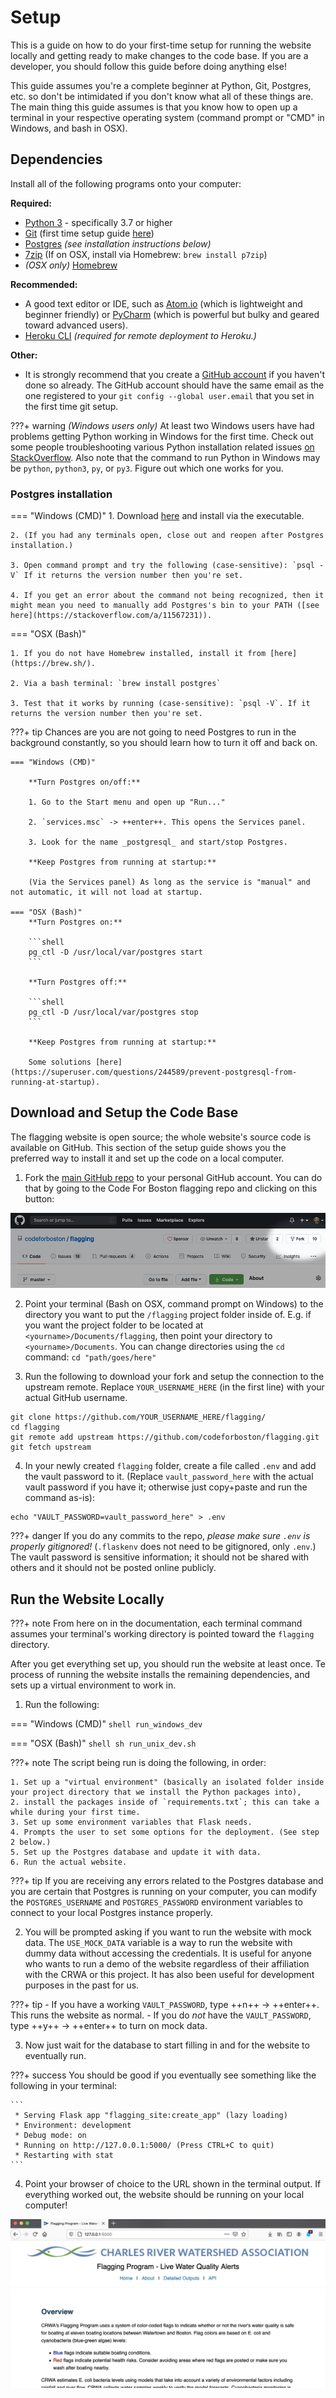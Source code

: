 # Setup

This is a guide on how to do your first-time setup for running the website locally and getting ready to make changes to the code base. If you are a developer, you should follow this guide before doing anything else!

This guide assumes you're a complete beginner at Python, Git, Postgres, etc. so don't be intimidated if you don't know what all of these things are. The main thing this guide assumes is that you know how to open up a terminal in your respective operating system (command prompt or "CMD" in Windows, and bash in OSX).

## Dependencies

Install all of the following programs onto your computer:

**Required:**

- [Python 3](https://www.python.org/downloads/) - specifically 3.7 or higher
- [Git](https://git-scm.com/book/en/v2/Getting-Started-Installing-Git) (first time setup guide [here](https://git-scm.com/book/en/v2/Getting-Started-First-Time-Git-Setup))
- [Postgres](https://www.postgresql.org/) _(see installation instructions below)_
- [7zip](https://www.7-zip.org/) (If on OSX, install via Homebrew: `brew install p7zip`)
- _(OSX only)_ [Homebrew](https://brew.sh/)

**Recommended:**

- A good text editor or IDE, such as [Atom.io](https://atom.io/) (which is lightweight and beginner friendly) or [PyCharm](https://www.jetbrains.com/pycharm/) (which is powerful but bulky and geared toward advanced users).
- [Heroku CLI](https://git-scm.com/book/en/v2/Getting-Started-Installing-Git) _(required for remote deployment to Heroku.)_

**Other:**

- It is strongly recommend that you create a [GitHub account](https://github.com/) if you haven't done so already. The GitHub account should have the same email as the one registered to your `git config --global user.email` that you set in the first time git setup.

???+ warning
    _(Windows users only)_ At least two Windows users have had problems getting Python working in Windows for the first time. Check out some people troubleshooting various Python installation related issues [on StackOverflow](https://stackoverflow.com/questions/13596505/python-not-working-in-command-prompt). Also note that the command to run Python in Windows may be `python`, `python3`, `py`, or `py3`. Figure out which one works for you.

### Postgres installation

=== "Windows (CMD)"
    1. Download [here](https://www.postgresql.org/download/windows/) and install via the executable.
    
    2. (If you had any terminals open, close out and reopen after Postgres installation.)
    
    3. Open command prompt and try the following (case-sensitive): `psql -V` If it returns the version number then you're set.
    
    4. If you get an error about the command not being recognized, then it might mean you need to manually add Postgres's bin to your PATH ([see here](https://stackoverflow.com/a/11567231)).

=== "OSX (Bash)"

    1. If you do not have Homebrew installed, install it from [here](https://brew.sh/).
    
    2. Via a bash terminal: `brew install postgres`
    
    3. Test that it works by running (case-sensitive): `psql -V`. If it returns the version number then you're set.

???+ tip
    Chances are you are not going to need Postgres to run in the background constantly, so you should learn how to turn it off and back on.
    
    === "Windows (CMD)"
        
        **Turn Postgres on/off:**
        
        1. Go to the Start menu and open up "Run..."
        
        2. `services.msc` -> ++enter++. This opens the Services panel.
        
        3. Look for the name _postgresql_ and start/stop Postgres.
        
        **Keep Postgres from running at startup:**
        
        (Via the Services panel) As long as the service is "manual" and not automatic, it will not load at startup.
        
    === "OSX (Bash)"        
        **Turn Postgres on:**
        
        ```shell
        pg_ctl -D /usr/local/var/postgres start
        ```
        
        **Turn Postgres off:**

        ```shell
        pg_ctl -D /usr/local/var/postgres stop
        ```
        
        **Keep Postgres from running at startup:**
        
        Some solutions [here](https://superuser.com/questions/244589/prevent-postgresql-from-running-at-startup).

## Download and Setup the Code Base

The flagging website is open source; the whole website's source code is available on GitHub. This section of the setup guide shows you the preferred way to install it and set up the code on a local computer.

1. Fork the [main GitHub repo](https://github.com/codeforboston/flagging/) to your personal GitHub account. You can do that by going to the Code For Boston flagging repo and clicking on this button:

![](img/github_fork.png)

2. Point your terminal (Bash on OSX, command prompt on Windows) to the directory you want to put the `/flagging` project folder inside of. E.g. if you want the project folder to be located at `<yourname>/Documents/flagging`, then point your directory to `<yourname>/Documents`. You can change directories using the `cd` command: `cd "path/goes/here"`

3. Run the following to download your fork and setup the connection to the upstream remote. Replace `YOUR_USERNAME_HERE` (in the first line) with your actual GitHub username.

```shell
git clone https://github.com/YOUR_USERNAME_HERE/flagging/
cd flagging
git remote add upstream https://github.com/codeforboston/flagging.git
git fetch upstream
```

4. In your newly created `flagging` folder, create a file called `.env` and add the vault password to it. (Replace `vault_password_here` with the actual vault password if you have it; otherwise just copy+paste and run the command as-is):

```shell
echo "VAULT_PASSWORD=vault_password_here" > .env
```

???+ danger
    If you do any commits to the repo, _please make sure `.env` is properly gitignored!_ (`.flaskenv` does not need to be gitignored, only `.env`.) The vault password is sensitive information; it should not be shared with others and it should not be posted online publicly.

## Run the Website Locally

???+ note
    From here on in the documentation, each terminal command assumes your terminal's working directory is pointed toward the `flagging` directory.

After you get everything set up, you should run the website at least once. Te process of running the website installs the remaining dependencies, and sets up a virtual environment to work in.

1. Run the following:

=== "Windows (CMD)"
    ```shell
    run_windows_dev
    ```

=== "OSX (Bash)"
    ```shell
    sh run_unix_dev.sh
    ```

???+ note
    The script being run is doing the following, in order:
    
    1. Set up a "virtual environment" (basically an isolated folder inside your project directory that we install the Python packages into),
    2. install the packages inside of `requirements.txt`; this can take a while during your first time.
    3. Set up some environment variables that Flask needs.
    4. Prompts the user to set some options for the deployment. (See step 2 below.)
    5. Set up the Postgres database and update it with data.
    6. Run the actual website.

???+ tip
    If you are receiving any errors related to the Postgres database and you are certain that Postgres is running on your computer, you can modify the `POSTGRES_USERNAME` and `POSTGRES_PASSWORD` environment variables to connect to your local Postgres instance properly.

2. You will be prompted asking if you want to run the website with mock data. The `USE_MOCK_DATA` variable is a way to run the website with dummy data without accessing the credentials. It is useful for anyone who wants to run a demo of the website regardless of their affiliation with the CRWA or this project. It has also been useful for development purposes in the past for us.

???+ tip
    - If you have a working `VAULT_PASSWORD`, type ++n++ -> ++enter++. This runs the website as normal.
    - If you do _not_ have the `VAULT_PASSWORD`, type ++y++ -> ++enter++ to turn on mock data.

3. Now just wait for the database to start filling in and for the website to eventually run.

???+ success
    You should be good if you eventually see something like the following in your terminal:
    
    ```
     * Serving Flask app "flagging_site:create_app" (lazy loading)
     * Environment: development
     * Debug mode: on
     * Running on http://127.0.0.1:5000/ (Press CTRL+C to quit)
     * Restarting with stat
    ```

4. Point your browser of choice to the URL shown in the terminal output. If everything worked out, the website should be running on your local computer!

![](img/successful_run.png)
